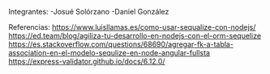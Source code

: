 Integrantes: 
-Josué Solórzano
-Daniel González

Referencias:
https://www.luisllamas.es/como-usar-sequalize-con-nodejs/
https://ed.team/blog/agiliza-tu-desarrollo-en-nodejs-con-el-orm-sequelize
https://es.stackoverflow.com/questions/68690/agregar-fk-a-tabla-association-en-el-modelo-sequlize-en-node-angular-fullsta
https://express-validator.github.io/docs/6.12.0/
